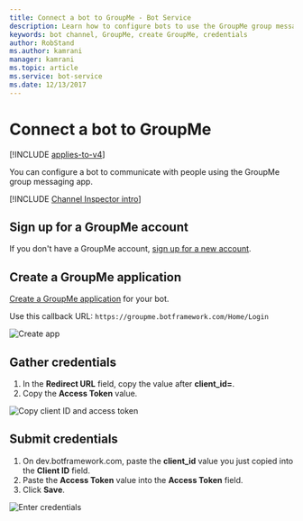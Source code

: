 ```yaml
---
title: Connect a bot to GroupMe - Bot Service
description: Learn how to configure bots to use the GroupMe group messaging app to communicate with people. See how to connect bots to GroupMe.
keywords: bot channel, GroupMe, create GroupMe, credentials
author: RobStand
ms.author: kamrani
manager: kamrani
ms.topic: article
ms.service: bot-service
ms.date: 12/13/2017
---
```


# Connect a bot to GroupMe

[!INCLUDE [applies-to-v4](includes/applies-to-v4-current.md)]

You can configure a bot to communicate with people using the GroupMe group messaging app.

[!INCLUDE [Channel Inspector intro](includes/snippet-channel-inspector.md)]

## Sign up for a GroupMe account

If you don't have a GroupMe account, [sign up for a new account](https://web.groupme.com/signup).

## Create a GroupMe application

[Create a GroupMe application](https://dev.groupme.com/applications/new) for your bot.

Use this callback URL: `https://groupme.botframework.com/Home/Login`

![Create app](media/channels/GM-StepApp.png)

## Gather credentials

1. In the **Redirect URL** field, copy the value after **client_id=**.
2. Copy the **Access Token** value.

![Copy client ID and access token](media/channels/GM-StepClientId.png)


## Submit credentials

1. On dev.botframework.com, paste the **client_id** value you just copied into the **Client ID** field.
2. Paste the **Access Token** value into the **Access Token** field.
2. Click **Save**.

![Enter credentials](media/channels/GM-StepClientIDToken.png)

